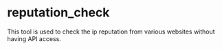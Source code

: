 # reputation_check
This tool is used to check the ip reputation from various websites without having API access.

